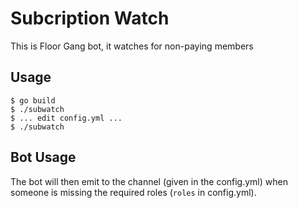 # Subcription Watch
This is Floor Gang bot, it watches for non-paying members

## Usage
```
$ go build
$ ./subwatch
$ ... edit config.yml ...
$ ./subwatch
```

## Bot Usage
The bot will then emit to the channel (given in the config.yml) when someone 
is missing the required roles (`roles` in config.yml). 
